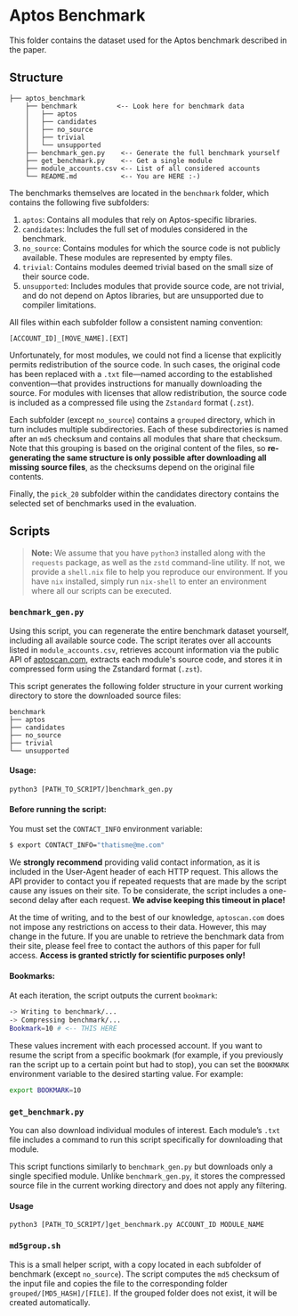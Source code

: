 # Aptos Benchmark

This folder contains the dataset used for the Aptos benchmark described in the paper.

## Structure

```
├── aptos_benchmark
    ├── benchmark          <-- Look here for benchmark data
    │   ├── aptos
    │   ├── candidates
    │   ├── no_source
    │   ├── trivial
    │   └── unsupported
    ├── benchmark_gen.py    <-- Generate the full benchmark yourself
    ├── get_benchmark.py    <-- Get a single module
    ├── module_accounts.csv <-- List of all considered accounts
    └── README.md           <-- You are HERE :-)
```

The benchmarks themselves are located in the `benchmark` folder, which contains the following five subfolders:

1. `aptos`: Contains all modules that rely on Aptos-specific libraries.
2. `candidates`: Includes the full set of modules considered in the benchmark.
3. `no_source`: Contains modules for which the source code is not publicly available. These modules are represented by empty files.
4. `trivial`: Contains modules deemed trivial based on the small size of their source code.
5. `unsupported`: Includes modules that provide source code, are not trivial, and do not depend on Aptos libraries, but are unsupported due to compiler limitations.

All files within each subfolder follow a consistent naming convention:

```
[ACCOUNT_ID]_[MOVE_NAME].[EXT]
```

Unfortunately, for most modules, we could not find a license that explicitly permits redistribution of the source code. In such cases, the original code has been replaced with a `.txt` file—named according to the established convention—that provides instructions for manually downloading the source.
For modules with licenses that allow redistribution, the source code is included as a compressed file using the `Zstandard` format (`.zst`).

Each subfolder (except `no_source`) contains a `grouped` directory, which in turn includes multiple subdirectories. Each of these subdirectories is named after an `md5` checksum and contains all modules that share that checksum.
Note that this grouping is based on the original content of the files, so **re-generating the same structure is only possible after downloading all missing source files**, as the checksums depend on the original file contents.

Finally, the `pick_20` subfolder within the candidates directory contains the selected set of benchmarks used in the evaluation.

## Scripts

> **Note:** We assume that you have `python3` installed along with the `requests` package, as well as the `zstd` command-line utility. If not, we provide a `shell.nix` file to help you reproduce our environment. If you have `nix` installed, simply run `nix-shell` to enter an environment where all our scripts can be executed.

### `benchmark_gen.py`

Using this script, you can regenerate the entire benchmark dataset yourself, including all available source code. The script iterates over all accounts listed in `module_accounts.csv`, retrieves account information via the public API of [aptoscan.com](aptoscan.com), extracts each module's source code, and stores it in compressed form using the Zstandard format (`.zst`).

This script generates the following folder structure in your current working directory to store the downloaded source files:

```
benchmark
├── aptos
├── candidates
├── no_source
├── trivial
└── unsupported
```

#### Usage:

`python3 [PATH_TO_SCRIPT/]benchmark_gen.py`

#### Before running the script:

You must set the `CONTACT_INFO` environment variable:

```bash
$ export CONTACT_INFO="thatisme@me.com"
```

We **strongly recommend** providing valid contact information, as it is included in the User-Agent header of each HTTP request. This allows the API provider to contact you if repeated requests that are made by the script cause any issues on their site. To be considerate, the script includes a one-second delay after each request. **We advise keeping this timeout in place!**

At the time of writing, and to the best of our knowledge, `aptoscan.com` does not impose any restrictions on access to their data. However, this may change in the future. If you are unable to retrieve the benchmark data from their site, please feel free to contact the authors of this paper for full access. **Access is granted strictly for scientific purposes only!**

#### Bookmarks:

At each iteration, the script outputs the current `bookmark`:

```sh
-> Writing to benchmark/...
-> Compressing benchmark/...
Bookmark=10 # <-- THIS HERE
```

These values increment with each processed account. If you want to resume the script from a specific bookmark (for example, if you previously ran the script up to a certain point but had to stop), you can set the `BOOKMARK` environment variable to the desired starting value. For example:

```sh
export BOOKMARK=10
```

### `get_benchmark.py`

You can also download individual modules of interest. Each module’s `.txt` file includes a command to run this script specifically for downloading that module.

This script functions similarly to `benchmark_gen.py` but downloads only a single specified module.
Unlike `benchmark_gen.py`, it stores the compressed source file in the current working directory and does not apply any filtering.

#### Usage

`python3 [PATH_TO_SCRIPT/]get_benchmark.py ACCOUNT_ID MODULE_NAME`

### `md5group.sh`

This is a small helper script, with a copy located in each subfolder of benchmark (except `no_source`).
The script computes the `md5` checksum of the input file and copies the file to the corresponding folder `grouped/[MD5_HASH]/[FILE]`. If the grouped folder does not exist, it will be created automatically.
